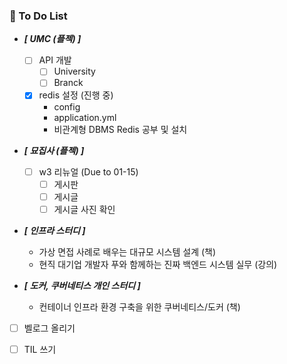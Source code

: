 
###  🤔 To Do List

- ***[ UMC (플젝) ]***
  - [ ] API 개발 
    - [ ] University
    - [ ] Branck
  - [x] redis 설정 (진행 중)
    - config
    - application.yml
    - 비관계형 DBMS Redis 공부 및 설치

- ***[ 묘집사 (플젝) ]***
  - [ ] w3 리뉴얼 (Due to 01-15)
    - [ ] 게시판
    - [ ] 게시글
    - [ ] 게시글 사진 확인

- ***[ 인프라 스터디 ]***
    - 가상 면접 사례로 배우는 대규모 시스템 설계 (책)
    - 현직 대기업 개발자 푸와 함께하는 진짜 백엔드 시스템 실무 (강의)

- ***[ 도커, 쿠버네티스 개인 스터디 ]***
  - 컨테이너 인프라 환경 구축을 위한 쿠버네티스/도커 (책)

- [ ] 벨로그 올리기
- [ ] TIL 쓰기
  